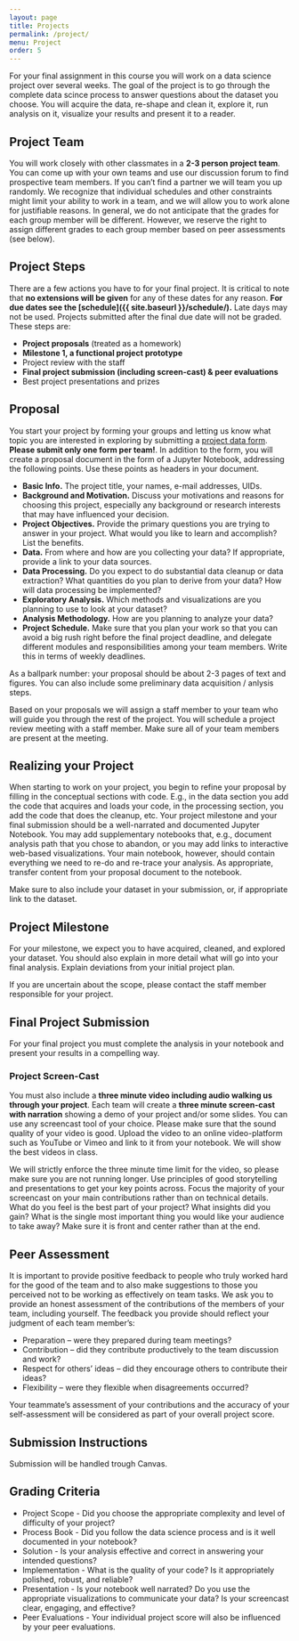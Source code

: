 ```yaml
---
layout: page
title: Projects
permalink: /project/
menu: Project
order: 5
---
```


For your final assignment in this course you will work on a data science project over several weeks. The goal of the project is to go through the complete data scince process to answer questions about the dataset you choose. You will acquire the data, re-shape and clean it, explore it, run analysis on it, visualize your results and present it to a reader.

## Project Team
You will work closely with other classmates in a **2-3 person project team**. You can come up with your own teams and use our discussion forum to find prospective team members. If you can’t find a partner we will team you up randomly. We recognize that individual schedules and other constraints might limit your ability to work in a team, and we will allow you to work alone for justifiable reasons. In general, we do not anticipate that the grades for each group member will be different. However, we reserve the right to assign different grades to each group member based on peer assessments (see below).

## Project Steps
There are a few actions you have to for your final project. It is critical to note that **no extensions will be given** for any of these dates for any reason. **For due dates see the [schedule]({{ site.baseurl }}/schedule/).** Late days may not be used. Projects submitted after the final due date will not be graded. These steps are:

* **Project proposals** (treated as a homework)
* **Milestone 1, a functional project prototype**
* Project review with the staff
* **Final project submission (including screen-cast) & peer evaluations**
* Best project presentations and prizes

## Proposal

You start your project by forming your groups and letting us know what topic you are interested in exploring by submitting a [project data form](https://docs.google.com/forms/d/e/1FAIpQLSeDdyPdf-wqVSXwpmm_7rdadKvz6mk1xu-RXYwRaqj45WSwNQ/viewform). **Please submit only one form per team!**. In addition to the form, you will create a proposal document in the form of a Jupyter Notebook, addressing the following points. Use these points as headers in your document.

* **Basic Info.** The project title, your names, e-mail addresses, UIDs.
* **Background and Motivation.** Discuss your motivations and reasons for choosing this project, especially any background or research interests that may have influenced your decision.
* **Project Objectives.** Provide the primary questions you are trying to answer in your project. What would you like to learn and accomplish? List the benefits.
* **Data.** From where and how are you collecting your data? If appropriate, provide a link to your data sources.
* **Data Processing.** Do you expect to do substantial data cleanup or data extraction? What quantities do you plan to derive from your data? How will data processing be implemented?
* **Exploratory Analysis.** Which methods and visualizations are you planning to use to look at your dataset?
* **Analysis Methodology.** How are you planning to analyze your data?
* **Project Schedule.** Make sure that you plan your work so that you can avoid a big rush right before the final project deadline, and delegate different modules and responsibilities among your team members. Write this in terms of weekly deadlines.

As a ballpark number: your proposal should be about 2-3 pages of text and figures. You can also include some preliminary data acquisition / anlysis steps.

Based on your proposals we will assign a staff member to your team who will guide you through the rest of the project. You will schedule a project review meeting with a staff member. Make sure all of your team members are present at the meeting.

## Realizing your Project

When starting to work on your project, you begin to refine your proposal by filling in the conceptual sections with code. E.g., in the data section you add the code that acquires and loads your  code, in the processing section, you add the code that does the cleanup, etc. Your project milestone and your final submission should be a well-narrated and documented Jupyter Notebook. You may add supplementary notebooks that, e.g., document analysis path that you chose to abandon, or you may add links to interactive web-based visualizations. Your main notebook, however, should contain everything we need to re-do and re-trace your analysis. As appropriate, transfer content from your proposal document to the notebook.

Make sure to also include your dataset in your submission, or, if appropriate link to the dataset.


## Project Milestone

For your milestone, we expect you to have acquired, cleaned, and explored your dataset. You should also explain in more detail what will go into your final analysis. Explain deviations from your initial project plan.

If you are uncertain about the scope, please contact the staff member responsible for your project.

## Final Project Submission

For your final project you must complete the analysis in your notebook and present your results in a compelling way.


### Project Screen-Cast
You must also include a **three minute video including audio walking us through your project**. Each team will create a **three minute screen-cast with narration** showing a demo of your project and/or some slides. You can use any screencast tool of your choice. Please make sure that the sound quality of your video is good. Upload the video to an online video-platform such as YouTube or Vimeo and link to it from your notebook. We will show the best videos in class.

We will strictly enforce the three minute time limit for the video, so please make sure you are not running longer. Use principles of good storytelling and presentations to get your key points across. Focus the majority of your screencast on your main contributions rather than on technical details. What do you feel is the best part of your project? What insights did you gain? What is the single most important thing you would like your audience to take away? Make sure it is front and center rather than at the end.

## Peer Assessment

It is important to provide positive feedback to people who truly worked hard for the good of the team and to also make suggestions to those you perceived not to be working as effectively on team tasks. We ask you to provide an honest assessment of the contributions of the members of your team, including yourself. The feedback you provide should reflect your judgment of each team member’s:

* Preparation – were they prepared during team meetings?
* Contribution – did they contribute productively to the team discussion and work?
* Respect for others’ ideas – did they encourage others to contribute their ideas?
* Flexibility – were they flexible when disagreements occurred?

Your teammate’s assessment of your contributions and the accuracy of your self-assessment will be considered as part of your overall project score. 

## Submission Instructions
Submission will be handled trough Canvas.

## Grading Criteria
* Project Scope - Did you choose the appropriate complexity and level of difficulty of your project?
* Process Book - Did you follow the data science process and is it well documented in your notebook?
* Solution - Is your analysis effective and correct in answering your intended questions?
* Implementation - What is the quality of your code? Is it appropriately polished, robust, and reliable?
* Presentation - Is your notebook well narrated? Do you use the appropriate visualizations to communicate your data? Is your screencast clear, engaging, and effective?
* Peer Evaluations - Your individual project score will also be influenced by your peer evaluations.



